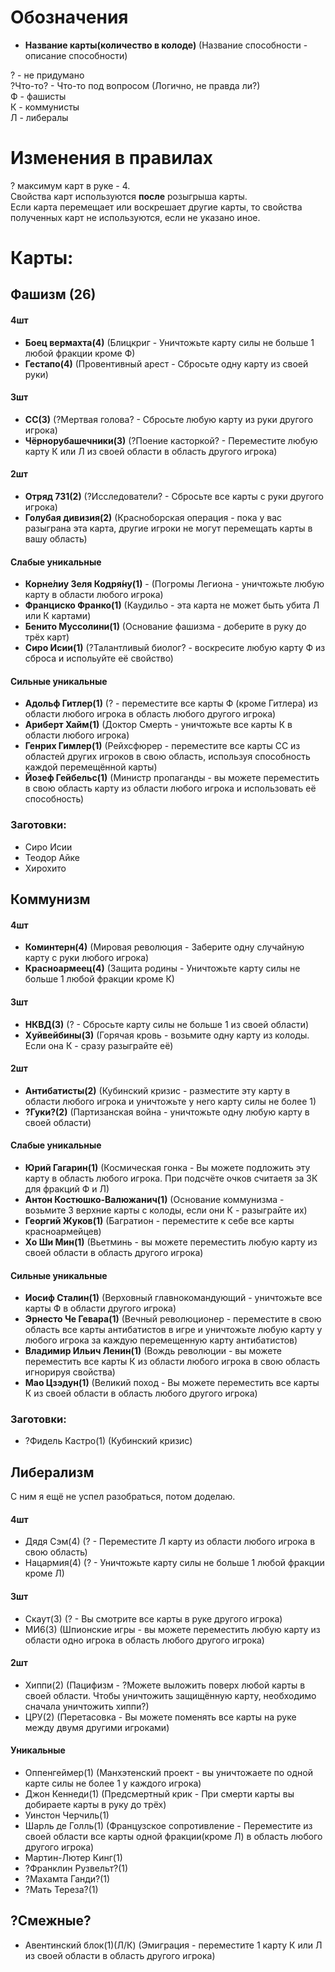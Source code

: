 # Обозначения

- **Название карты(количество в колоде)** (Название способности - описание способности)     
    
? - не придумано    
?Что-то? - Что-то под вопросом (Логично, не правда ли?)    
Ф - фашисты    
К - коммунисты    
Л - либералы    

# Изменения в правилах

? максимум карт в руке - 4.    
Свойства карт используются **после** розыгрыша карты.    
Если карта перемещает или воскрешает другие карты, то свойства полученных карт не используются, если не указано иное.    

# Карты:

## Фашизм (26)

#### 4шт
- **Боец вермахта(4)** (Блицкриг - Уничтожьте карту силы не больше 1 любой фракции кроме Ф)
- **Гестапо(4)** (Провентивный арест - Сбросьте одну карту из своей руки)

#### 3шт
- **СС(3)** (?Мертвая голова? - Сбросьте любую карту из руки другого игрока)
- **Чёрнорубашечники(3)** (?Поение касторкой? - Переместите любую карту К или Л из своей области в область другого игрока)

#### 2шт
- **Отряд 731(2)** (?Исследователи? - Сбросьте все карты с руки другого игрока)
- **Голубая дивизия(2)** (Красноборская операция - пока у вас разыграна эта карта, другие игроки не могут перемещать карты в вашу область)

#### Слабые уникальные
- **Корне́лиу Зеля Кодря́ну(1)** - (Погромы Легиона - уничтожьте любую карту в области любого игрока)
- **Франциско Франко(1)** (Каудильо - эта карта не может быть убита Л или К картами)
- **Бенито Муссолини(1)** (Основание фашизма - доберите в руку до трёх карт)
- **Сиро Исии(1)** (?Талантливый биолог? - воскресите любую карту Ф из сброса и испольуйте её свойство)

#### Сильные уникальные
- **Адольф Гитлер(1)** (? - переместите все карты Ф (кроме Гитлера) из области любого игрока в область любого другого игрока)
- **Ариберт Хайм(1)** (Доктор Смерть - уничтожьте все карты К в области любого игрока)
- **Генрих Гимлер(1)** (Рейхсфюрер - переместите все карты СС из областей других игроков в свою область, используя способность каждой перемещённой карты)
- **Йозеф Гейбельс(1)** (Министр пропаганды - вы можете переместить в свою область карту из области любого игрока и использовать её способность)

### Заготовки:
- Сиро Исии
- Теодор Айке
- Хирохито

## Коммунизм

#### 4шт
- **Коминтерн(4)** (Мировая революция - Заберите одну случайную карту с руки любого игрока)
- **Красноармеец(4)** (Защита родины - Уничтожьте карту силы не больше 1 любой фракции кроме К)

#### 3шт
- **НКВД(3)** (? - Сбросьте карту силы не больше 1 из своей области)
- **Хуйвейбины(3)** (Горячая кровь - возьмите одну карту из колоды. Если она К - сразу разыграйте её)

#### 2шт
- **Антибатисты(2)** (Кубинский кризис - разместите эту карту в области любого игрока и уничтожьте у него карту силы не более 1)
- **?Гуки?(2)** (Партизанская война - уничтожьте одну любую карту в своей области)

#### Слабые уникальные
- **Юрий Гагарин(1)** (Космическая гонка - Вы можете подложить эту карту в область любого игрока. При подсчёте очков считаетя за 3К для фракций Ф и Л)
- **Антон Костюшко-Валюжанич(1)** (Основание коммунизма - возьмите 3 верхние карты с колоды, если они К - разыграйте их)
- **Георгий Жуков(1)** (Багратион - переместите к себе все карты красноармейцев)
- **Хо Ши Мин(1)** (Вьетминь - вы можете переместить любую карту из своей области в область другого игрока)

#### Сильные уникальные
- **Иосиф Сталин(1)** (Верховный главнокомандующий - уничтожьте все карты Ф в области другого игрока)
- **Эрнесто Че Гевара(1)** (Вечный революционер - переместите в свою область все карты антибатистов в игре и уничтожьте любую карту у любого игрока за каждую перемещенную карту антибатистов)
- **Владимир Ильич Ленин(1)** (Вождь революции - вы можете переместить все карты К из области любого игрока в свою область игнорируя свойства)
- **Мао Цзэдун(1)** (Великий поход - Вы можете переместить все карты К из своей области в область любого другого игрока)

### Заготовки:
- ?Фидель Кастро(1) (Кубинский кризис)

## Либерализм
С ним я ещё не успел разобраться, потом доделаю.

#### 4шт
- Дядя Сэм(4) (? - Переместите Л карту из области любого игрока в свою область)
- Нацармия(4) (? - Уничтожьте карту силы не больше 1 любой фракции кроме Л)

#### 3шт
- Скаут(3) (? - Вы смотрите все карты в руке другого игрока)
- МИ6(3) (Шпионские игры - вы можете переместить любую карту из области одно игрока в область любого другого игрока)

#### 2шт
- Хиппи(2) (Пацифизм - ?Можете выложить поверх любой карты в своей области. Чтобы уничтожить защищённую карту, необходимо сначала уничтожить хиппи?)
- ЦРУ(2) (Перетасовка - Вы можете поменять все карты на руке между двумя другими игроками)

#### Уникальные
- Оппенгеймер(1) (Манхэтенский проект - вы уничтожаете по одной карте силы не более 1 у каждого игрока)
- Джон Кеннеди(1) (Предсмертный крик - При смерти карты вы добираете карты в руку до трёх)
- Уинстон Черчиль(1)
- Шарль де Голль(1) (Французское сопротивление - Переместите из своей области все карты одной фракции(кроме Л) в область любого другого игрока)
- Мартин-Лютер Кинг(1)
- ?Франклин Рузвельт?(1)
- ?Махамта Ганди?(1)
- ?Мать Тереза?(1)



## ?Смежные?

- Авентинский блок(1)(Л/К) (Эмиграция - переместите 1 карту К или Л из своей области в область другого игрока)